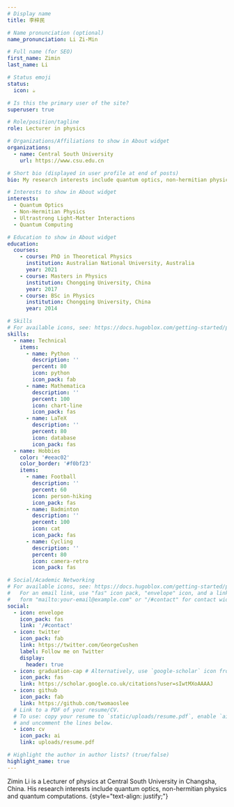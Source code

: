 ```yaml
---
# Display name
title: 李梓民

# Name pronunciation (optional)
name_pronunciation: Li Zi-Min

# Full name (for SEO)
first_name: Zimin
last_name: Li

# Status emoji
status:
  icon: ☕️

# Is this the primary user of the site?
superuser: true

# Role/position/tagline
role: Lecturer in physics

# Organizations/Affiliations to show in About widget
organizations:
  - name: Central South University
    url: https://www.csu.edu.cn

# Short bio (displayed in user profile at end of posts)
bio: My research interests include quantum optics, non-hermitian physics and quantum computations.

# Interests to show in About widget
interests:
  - Quantum Optics
  - Non-Hermitian Physics
  - Ultrastrong Light-Matter Interactions
  - Quantum Computing

# Education to show in About widget
education:
  courses:
    - course: PhD in Theoretical Physics
      institution: Australian National University, Australia
      year: 2021
    - course: Masters in Physics
      institution: Chongqing University, China
      year: 2017
    - course: BSc in Physics
      institution: Chongqing University, China
      year: 2014

# Skills
# For available icons, see: https://docs.hugoblox.com/getting-started/page-builder/#icons
skills:
  - name: Technical
    items:
      - name: Python
        description: ''
        percent: 80
        icon: python
        icon_pack: fab
      - name: Mathematica
        description: ''
        percent: 100
        icon: chart-line
        icon_pack: fas
      - name: LaTeX
        description: ''
        percent: 80
        icon: database
        icon_pack: fas
  - name: Hobbies
    color: '#eeac02'
    color_border: '#f0bf23'
    items:
      - name: Football
        description: ''
        percent: 60
        icon: person-hiking
        icon_pack: fas
      - name: Badminton
        description: ''
        percent: 100
        icon: cat
        icon_pack: fas
      - name: Cycling
        description: ''
        percent: 80
        icon: camera-retro
        icon_pack: fas

# Social/Academic Networking
# For available icons, see: https://docs.hugoblox.com/getting-started/page-builder/#icons
#   For an email link, use "fas" icon pack, "envelope" icon, and a link in the
#   form "mailto:your-email@example.com" or "/#contact" for contact widget.
social:
  - icon: envelope
    icon_pack: fas
    link: '/#contact'
  - icon: twitter
    icon_pack: fab
    link: https://twitter.com/GeorgeCushen
    label: Follow me on Twitter
    display:
      header: true
  - icon: graduation-cap # Alternatively, use `google-scholar` icon from `ai` icon pack
    icon_pack: fas
    link: https://scholar.google.co.uk/citations?user=sIwtMXoAAAAJ
  - icon: github
    icon_pack: fab
    link: https://github.com/twomaoslee
  # Link to a PDF of your resume/CV.
  # To use: copy your resume to `static/uploads/resume.pdf`, enable `ai` icons in `params.yaml`,
  # and uncomment the lines below.
  - icon: cv
    icon_pack: ai
    link: uploads/resume.pdf

# Highlight the author in author lists? (true/false)
highlight_name: true
---
```


Zimin Li is a Lecturer of physics at Central South University in Changsha, China. His research interests include quantum optics, non-hermitian physics and quantum computations. {style="text-align: justify;"}